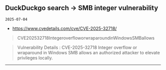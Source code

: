 ## DuckDuckgo search -> SMB integer vulnerability
`2025-07-04`

* https://www.cvedetails.com/cve/CVE-2025-32718/

<blockquote>
 CVE202532718IntegeroverfloworwraparoundinWindowsSMBallows
</blockquote>
<blockquote>
Vulnerability Details : CVE-2025-32718 Integer overflow or wraparound in Windows SMB allows an authorized attacker to elevate privileges locally.
</blockquote>

---

